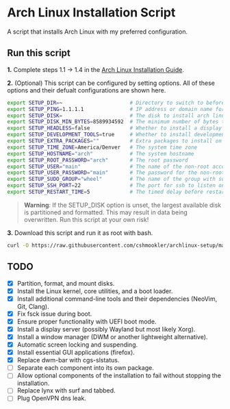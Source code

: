 # **Arch Linux Installation Script**

A script that installs Arch Linux with my preferred configuration.

## **Run this script**

**1.** Complete steps 1.1 -> 1.4 in the [Arch Linux Installation Guide](https://wiki.archlinux.org/title/installation_guide).

**2.** (Optional) This script can be configured by setting options. All of these options and their defualt configurations are shown here.

```bash
export SETUP_DIR=~                      # Directory to switch to before doing anything else
export SETUP_PING=1.1.1.1               # IP address or domain name for testing network connectivity
export SETUP_DISK=                      # The disk to install arch linux on (unset by default, an unmounted disk is automatically selected)
export SETUP_DISK_MIN_BYTES=8589934592  # The minimum number of bytes that a disk must have to be automatically selected for installation (default 8 GiB)
export SETUP_HEADLESS=false             # Whether to install a display server and other related software
export SETUP_DEVELOPMENT_TOOLS=true     # Whether to install development tools
export SETUP_EXTRA_PACKAGES=""          # Extra packages to install on the system
export SETUP_TIME_ZONE=America/Denver   # The system time zone
export SETUP_HOSTNAME="arch"            # The system hostname
export SETUP_ROOT_PASSWORD="arch"       # The root password
export SETUP_USER="main"                # The name of the non-root account
export SETUP_USER_PASSWORD="main"       # The password for the non-root account
export SETUP_SUDO_GROUP="wheel"         # The name of the group with sudo privileges
export SETUP_SSH_PORT=22                # The port for ssh to listen on
export SETUP_RESTART_TIME=5             # The timed delay before restarting once installation is complete (-1 cancels the restart)
```

> **Warning**: If the SETUP_DISK option is unset, the largest available disk is partitioned and formatted. This may result in data being overwritten. Run this script at your own risk!

**3.** Download this script and run it as root with bash.

```bash
curl -O https://raw.githubusercontent.com/cshmookler/archlinux-setup/main/setup.sh && bash setup.sh
```

## **TODO**

- [X] Partition, format, and mount disks.
- [X] Install the Linux kernel, core utilities, and a boot loader.
- [X] Install additional command-line tools and their dependencies (NeoVim, Git, Clang).
- [X] Fix fsck issue during boot.
- [X] Ensure proper functionality with UEFI boot mode.
- [X] Install a display server (possibly Wayland but most likely Xorg).
- [X] Install a window manager (DWM or another lightweight alternative).
- [X] Automatic screen locking and suspending.
- [X] Install essential GUI applications (firefox).
- [X] Replace dwm-bar with cgs-slstatus.
- [ ] Separate each component into its own package.
- [ ] Allow optional components of the installation to fail without stopping the installation.
- [ ] Replace lynx with surf and tabbed.
- [ ] Plug OpenVPN dns leak.
